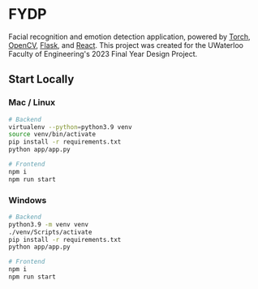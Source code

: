 # FYDP

Facial recognition and emotion detection application, powered by [Torch](https://pytorch.org/), [OpenCV](https://opencv.org/), [Flask](https://flask.palletsprojects.com/en/2.2.x/), and [React](https://reactjs.org/). This project was created for the UWaterloo Faculty of Engineering's 2023 Final Year Design Project.

## Start Locally

### Mac / Linux

```bash
# Backend
virtualenv --python=python3.9 venv
source venv/bin/activate
pip install -r requirements.txt
python app/app.py

# Frontend
npm i
npm run start
```

### Windows

```bash
# Backend
python3.9 -m venv venv
./venv/Scripts/activate
pip install -r requirements.txt
python app/app.py

# Frontend
npm i
npm run start
```
